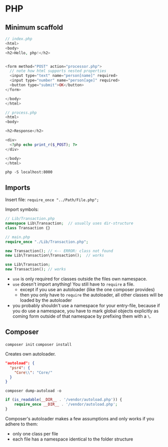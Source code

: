 # PHP

## Minimum scaffold

```php
// index.php
<html>
<body>
<h2>Hello, php!</h2>


<form method="POST" action="processor.php">
  // note how html supports nested properties
  <input type="text" name="person[name]" required>
  <input type="number" name="person[age]" required>
  <button type="submit">OK</button>
</form>

</body>
</html>
```

```php
// process.php
<html>
<body>

<h2>Response</h2>

<div>
  <?php echo print_r($_POST); ?>
</div>

</body>
</html>
```

`php -S localhost:8000`

## Imports

Insert file:
`require_once "../Path/File.php";`

Import symbols:

```php
// Lib/Transaction.php
namespace Lib\Transaction;  // usually uses dir-structure
class Transaction {}

// main.php
require_once "./Lib/Transaction.php";

new Transaction(); // <-- ERROR: class not found
new Lib\Transaction\Transaction();  // works

use Lib\Transaction;
new Transaction(); // works
```

- `use` is only required for classes outside the files own namespace.
- `use` doesn't import anything! You still have to `require` a file.
  - except if you use an autoloader (like the one composer provides)
  - then you only have to `require` the autoloader, all other classes will be loaded by the autoloader
- you probably shouldn't use a namespace for your entry-file, because if you do use a namespace, you have to mark global objects explicitly as coming form outside of that namespace by prefixing them with a `\`.

## Composer

`composer init`
`composer install`

Creates own autoloader.

```json
"autoload": {
  "psr4": {
    "Core\\": "Core/"
  }
}
```

`composer dump-autoload -o`

```php
if (is_readable(__DIR__ . '/vendor/autoload.php')) {
    require_once __DIR__ . '/vendor/autoload.php';
}
```

Composer's autoloader makes a few assumptions and only works if you adhere to them:

- only one class per file
- each file has a namespace identical to the folder structure
